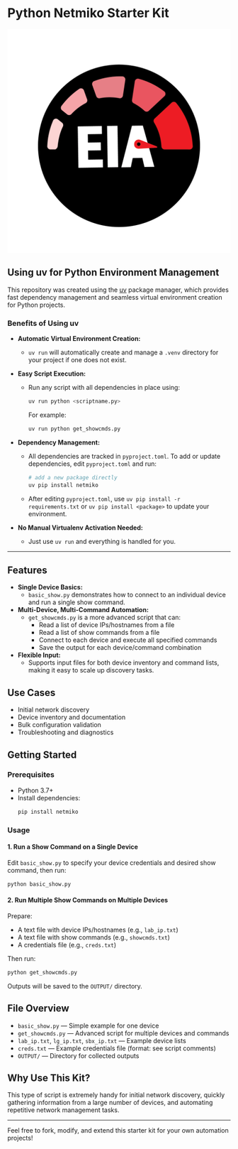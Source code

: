 # Python Netmiko Starter Kit

<img src="images/image002.png" alt="image002" style="zoom:50%;" />

## Using uv for Python Environment Management

This repository was created using the [uv](https://github.com/astral-sh/uv) package manager, which provides fast dependency management and seamless virtual environment creation for Python projects.

### Benefits of Using uv
- **Automatic Virtual Environment Creation:**
  - `uv run` will automatically create and manage a `.venv` directory for your project if one does not exist.
- **Easy Script Execution:**
  - Run any script with all dependencies in place using:
    ```bash
    uv run python <scriptname.py>
    ```
    For example:
    ```bash
    uv run python get_showcmds.py
    ```
- **Dependency Management:**
  - All dependencies are tracked in `pyproject.toml`. To add or update dependencies, edit `pyproject.toml` and run:
    ```bash
    # add a new package directly
    uv pip install netmiko
    ```
  - After editing `pyproject.toml`, use `uv pip install -r requirements.txt` or `uv pip install <package>` to update your environment.
- **No Manual Virtualenv Activation Needed:**
  
  - Just use `uv run` and everything is handled for you.

---

## Features

- **Single Device Basics:**
  - `basic_show.py` demonstrates how to connect to an individual device and run a single show command.
- **Multi-Device, Multi-Command Automation:**
  - `get_showcmds.py` is a more advanced script that can:
    - Read a list of device IPs/hostnames from a file
    - Read a list of show commands from a file
    - Connect to each device and execute all specified commands
    - Save the output for each device/command combination
- **Flexible Input:**
  - Supports input files for both device inventory and command lists, making it easy to scale up discovery tasks.

## Use Cases
- Initial network discovery
- Device inventory and documentation
- Bulk configuration validation
- Troubleshooting and diagnostics

## Getting Started

### Prerequisites
- Python 3.7+
- Install dependencies:
  ```bash
  pip install netmiko
  ```

### Usage

#### 1. Run a Show Command on a Single Device
Edit `basic_show.py` to specify your device credentials and desired show command, then run:
```bash
python basic_show.py
```

#### 2. Run Multiple Show Commands on Multiple Devices
Prepare:
- A text file with device IPs/hostnames (e.g., `lab_ip.txt`)
- A text file with show commands (e.g., `showcmds.txt`)
- A credentials file (e.g., `creds.txt`)

Then run:
```bash
python get_showcmds.py
```
Outputs will be saved to the `OUTPUT/` directory.

## File Overview
- `basic_show.py` — Simple example for one device
- `get_showcmds.py` — Advanced script for multiple devices and commands
- `lab_ip.txt`, `lg_ip.txt`, `sbx_ip.txt` — Example device lists
- `creds.txt` — Example credentials file (format: see script comments)
- `OUTPUT/` — Directory for collected outputs

## Why Use This Kit?
This type of script is extremely handy for initial network discovery, quickly gathering information from a large number of devices, and automating repetitive network management tasks.

---

Feel free to fork, modify, and extend this starter kit for your own automation projects!
